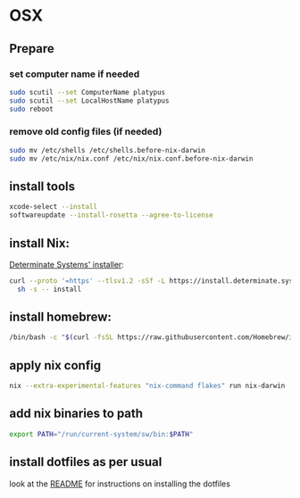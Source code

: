 # OSX

## Prepare

### set computer name if needed

```sh
sudo scutil --set ComputerName platypus
sudo scutil --set LocalHostName platypus
sudo reboot
```

### remove old config files (if needed)

```sh
sudo mv /etc/shells /etc/shells.before-nix-darwin
sudo mv /etc/nix/nix.conf /etc/nix/nix.conf.before-nix-darwin
```


## install tools

```sh
xcode-select --install
softwareupdate --install-rosetta --agree-to-license
```

## install Nix:

[Determinate Systems' installer](https://github.com/DeterminateSystems/nix-installer?tab=readme-ov-file):

```sh
curl --proto '=https' --tlsv1.2 -sSf -L https://install.determinate.systems/nix | \
  sh -s -- install
```

## install homebrew:

```sh
/bin/bash -c "$(curl -fsSL https://raw.githubusercontent.com/Homebrew/install/HEAD/install.sh)"
```


## apply nix config

```sh
nix --extra-experimental-features "nix-command flakes" run nix-darwin -- switch --flake .config/nix
```

## add nix binaries to path

```sh
export PATH="/run/current-system/sw/bin:$PATH"
```

## install dotfiles as per usual

look at the [README](./README.md) for instructions on installing the dotfiles
